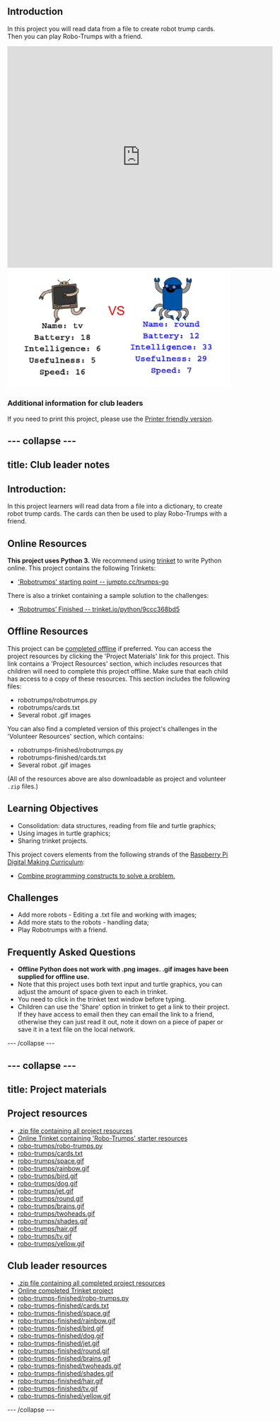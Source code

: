 ## Introduction

In this project you will read data from a file to create robot trump cards. Then you can play Robo-Trumps with a friend.

<div class="trinket">
  <iframe src="https://trinket.io/embed/python/9ccc368bd5?outputOnly=true&start=result" width="600" height="500" frameborder="0" marginwidth="0" marginheight="0" allowfullscreen>
  </iframe>
  <img src="images/robotrumps-finished.png">
</div>


### Additional information for club leaders

If you need to print this project, please use the [Printer friendly version](https://projects.raspberrypi.org/en/projects/robo-trumps/print).


--- collapse ---
---
title: Club leader notes
---


## Introduction:
In this project learners will read data from a file into a dictionary, to create robot trump cards. The cards can then be used to play Robo-Trumps with a friend.

## Online Resources

__This project uses Python 3.__ We recommend using [trinket](https://trinket.io/) to write Python online. This project contains the following Trinkets:

+ ['Robotrumps' starting point -- jumpto.cc/trumps-go](http://jumpto.cc/trumps-go)

There is also a trinket containing a sample solution to the challenges:

+ [‘Robotrumps’ Finished -- trinket.io/python/9ccc368bd5](https://trinket.io/python/9ccc368bd5)

## Offline Resources
This project can be [completed offline](https://www.codeclubprojects.org/en-GB/resources/python-working-offline/) if preferred. You can access the project resources by clicking the 'Project Materials' link for this project. This link contains a 'Project Resources' section, which includes resources that children will need to complete this project offline. Make sure that each child has access to a copy of these resources. This section includes the following files:

+ robotrumps/robotrumps.py
+ robotrumps/cards.txt
+ Several robot .gif images

You can also find a completed version of this project's challenges in the 'Volunteer Resources' section, which contains:

+ robotrumps-finished/robotrumps.py
+ robotrumps-finished/cards.txt
+ Several robot .gif images

(All of the resources above are also downloadable as project and volunteer `.zip` files.)

## Learning Objectives
+ Consolidation: data structures, reading from file and turtle graphics;
+ Using images in turtle graphics;
+ Sharing trinket projects.

This project covers elements from the following strands of the [Raspberry Pi Digital Making Curriculum](http://rpf.io/curriculum):

+ [Combine programming constructs to solve a problem.](https://www.raspberrypi.org/curriculum/programming/builder)

## Challenges
+ Add more robots - Editing a .txt file and working with images;
+ Add more stats to the robots - handling data;
+ Play Robotrumps with a friend.

## Frequently Asked Questions
+ __Offline Python does not work with .png images. .gif images have been supplied for offline use.__
+ Note that this project uses both text input and turtle graphics, you can adjust the amount of space given to each in trinket.
+ You need to click in the trinket text window before typing.
+ Children can use the 'Share' option in trinket to get a link to their project. If they have access to email then they can email the link to a friend, otherwise they can just read it out, note it down on a piece of paper or save it in a text file on the local network.


--- /collapse ---


--- collapse ---
---
title: Project materials
---
## Project resources
* [.zip file containing all project resources](resources/robo-trumps-project-resources.zip)
* [Online Trinket containing 'Robo-Trumps' starter resources](http://jumpto.cc/trumps-go)
* [robo-trumps/robo-trumps.py](resources/robo-trumps-robo-trumps.py)
* [robo-trumps/cards.txt](resources/robo-trumps-cards.txt)
* [robo-trumps/space.gif](resources/robo-trumps-space.gif)
* [robo-trumps/rainbow.gif](resources/robo-trumps-rainbow.gif)
* [robo-trumps/bird.gif](resources/robo-trumps-bird.gif)
* [robo-trumps/dog.gif](resources/robo-trumps-dog.gif)
* [robo-trumps/jet.gif](resources/robo-trumps-jet.gif)
* [robo-trumps/round.gif](resources/robo-trumps-round.gif)
* [robo-trumps/brains.gif](resources/robo-trumps-brains.gif)
* [robo-trumps/twoheads.gif](resources/robo-trumps-twoheads.gif)
* [robo-trumps/shades.gif](resources/robo-trumps-shades.gif)
* [robo-trumps/hair.gif](resources/robo-trumps-hair.gif)
* [robo-trumps/tv.gif](resources/robo-trumps-tv.gif)
* [robo-trumps/yellow.gif](resources/robo-trumps-yellow.gif)

## Club leader resources
* [.zip file containing all completed project resources](resources/robotrumps-volunteer-resources.zip)
* [Online completed Trinket project](https://trinket.io/python/9ccc368bd5)
* [robo-trumps-finished/robo-trumps.py](resources/robo-trumps-finished-robo-trumps.py)
* [robo-trumps-finished/cards.txt](resources/robo-trumps-finished-cards.txt)
* [robo-trumps-finished/space.gif](resources/robo-trumps-finished-space.gif)
* [robo-trumps-finished/rainbow.gif](resources/robo-trumps-finished-rainbow.gif)
* [robo-trumps-finished/bird.gif](resources/robo-trumps-finished-bird.gif)
* [robo-trumps-finished/dog.gif](resources/robo-trumps-finished-dog.gif)
* [robo-trumps-finished/jet.gif](resources/robo-trumps-finished-jet.gif)
* [robo-trumps-finished/round.gif](resources/robo-trumps-finished-round.gif)
* [robo-trumps-finished/brains.gif](resources/robo-trumps-finished-brains.gif)
* [robo-trumps-finished/twoheads.gif](resources/robo-trumps-finished-twoheads.gif)
* [robo-trumps-finished/shades.gif](resources/robo-trumps-finished-shades.gif)
* [robo-trumps-finished/hair.gif](resources/robo-trumps-finished-hair.gif)
* [robo-trumps-finished/tv.gif](resources/robo-trumps-finished-tv.gif)
* [robo-trumps-finished/yellow.gif](resources/robo-trumps-finished-yellow.gif)

--- /collapse ---
